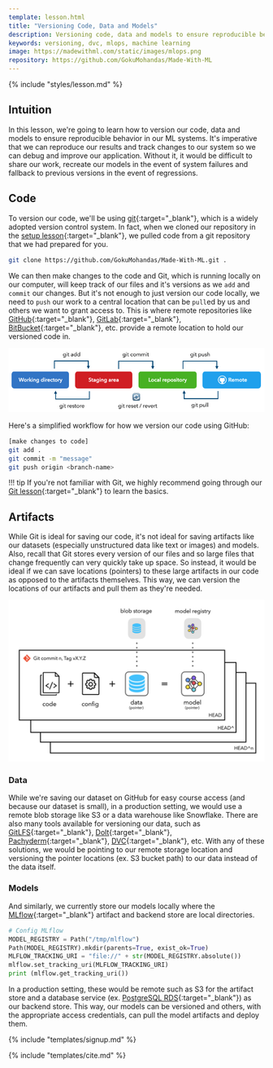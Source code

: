 ```yaml
---
template: lesson.html
title: "Versioning Code, Data and Models"
description: Versioning code, data and models to ensure reproducible behavior in ML systems.
keywords: versioning, dvc, mlops, machine learning
image: https://madewithml.com/static/images/mlops.png
repository: https://github.com/GokuMohandas/Made-With-ML
---
```


{% include "styles/lesson.md" %}

## Intuition

In this lesson, we're going to learn how to version our code, data and models to ensure reproducible behavior in our ML systems. It's imperative that we can reproduce our results and track changes to our system so we can debug and improve our application. Without it, it would be difficult to share our work, recreate our models in the event of system failures and fallback to previous versions in the event of regressions.

## Code

To version our code, we'll be using [git](https://git-scm.com/){:target="_blank"}, which is a widely adopted version control system. In fact, when we cloned our repository in the [setup lesson](setup.md){:target="_blank"}, we pulled code from a git repository that we had prepared for you.

```bash
git clone https://github.com/GokuMohandas/Made-With-ML.git .
```

We can then make changes to the code and Git, which is running locally on our computer, will keep track of our files and it's versions as we `add` and `commit` our changes. But it's not enough to just version our code locally, we need to `push` our work to a central location that can be `pull`ed by us and others we want to grant access to. This is where remote repositories like [GitHub](https://github.com/){:target="_blank"}, [GitLab](https://gitlab.com/){:target="_blank"}, [BitBucket](https://bitbucket.org/){:target="_blank"}, etc. provide a remote location to hold our versioned code in.

<div class="ai-center-all">
    <img width="600" src="/static/images/mlops/git/environments.png" alt="git environment">
</div>

Here's a simplified workflow for how we version our code using GitHub:

```bash
[make changes to code]
git add .
git commit -m "message"
git push origin <branch-name>
```

!!! tip
    If you're not familiar with Git, we highly recommend going through our [Git lesson](git.md){:target="_blank"} to learn the basics.

## Artifacts

While Git is ideal for saving our code, it's not ideal for saving artifacts like our datasets (especially unstructured data like text or images) and models. Also, recall that Git stores every version of our files and so large files that change frequently can very quickly take up space. So instead, it would be ideal if we can save locations (pointers) to these large artifacts in our code as opposed to the artifacts themselves. This way, we can version the locations of our artifacts and pull them as they're needed.

<div class="ai-center-all">
    <img width="700" src="/static/images/mlops/versioning/versioning.png" alt="data versioning">
</div>

### Data

While we're saving our dataset on GitHub for easy course access (and because our dataset is small), in a production setting, we would use a remote blob storage like S3 or a data warehouse like Snowflake. There are also many tools available for versioning our data, such as [GitLFS](https://git-lfs.github.com/){:target="_blank"}, [Dolt](https://github.com/dolthub/dolt){:target="_blank"}, [Pachyderm](https://www.pachyderm.com/){:target="_blank"}, [DVC](https://dvc.org/){:target="_blank"}, etc. With any of these solutions, we would be pointing to our remote storage location and versioning the pointer locations (ex. S3 bucket path) to our data instead of the data itself.

### Models

And similarly, we currently store our models locally where the [MLflow](experiment-tracking.md#setup){:target="_blank"} artifact and backend store are local directories.

```python linenums="1"
# Config MLflow
MODEL_REGISTRY = Path("/tmp/mlflow")
Path(MODEL_REGISTRY).mkdir(parents=True, exist_ok=True)
MLFLOW_TRACKING_URI = "file://" + str(MODEL_REGISTRY.absolute())
mlflow.set_tracking_uri(MLFLOW_TRACKING_URI)
print (mlflow.get_tracking_uri())
```

In a production setting, these would be remote such as S3 for the artifact store and a database service (ex. [PostgreSQL RDS](https://aws.amazon.com/rds/postgresql/){:target="_blank"}) as our backend store. This way, our models can be versioned and others, with the appropriate access credentials, can pull the model artifacts and deploy them.

<!-- Course signup -->
{% include "templates/signup.md" %}

<!-- Citation -->
{% include "templates/cite.md" %}